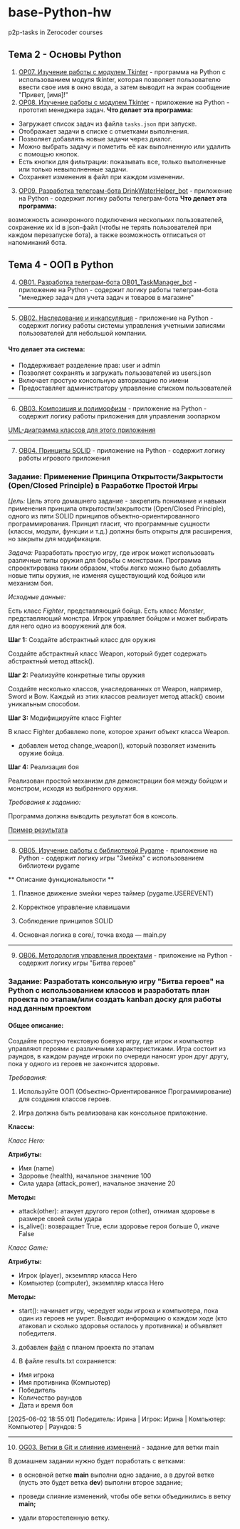 # base-Python-hw
p2p-tasks in Zerocoder courses

## Тема 2 - Основы Python

1. [OP07. Изучение работы с модулем Tkinter](./tkFirstProject/) - программа на Python с использованием модуля tkinter, которая позволяет пользователю ввести свое имя в окно ввода, а затем выводит на экран сообщение "Привет, [имя]!"
2. [OP08. Изучение работы с модулем Tkinter](./tkinterProjects/) - приложение на Python - прототип менеджера задач.
**Что делает эта программа:**

- Загружает список задач из файла `tasks.json` при запуске.
- Отображает задачи в списке с отметками выполнения.
- Позволяет добавлять новые задачи через диалог.
- Можно выбрать задачу и пометить её как выполненную или удалить с помощью кнопок.
- Есть кнопки для фильтрации: показывать все, только выполненные или только невыполненные задачи.
- Сохраняет изменения в файл при каждом изменении.
  
3. [OP09. Разработка телеграм-бота DrinkWaterHelper_bot](./DrinkWaterHelper_bot/) - приложение на Python - содержит логику работы телеграм-бота
**Что делает эта программа:**

возможность асинхронного подключения нескольких пользователей, сохранение их id в json-файл (чтобы не терять пользователей при каждом перезапуске бота), а также возможность отписаться от напоминаний бота.

## Тема 4 - ООП в Python

4. [OB01. Разработка телеграм-бота OB01_TaskManager_bot](./taskManager) - приложение на Python - содержит логику работы телеграм-бота "менеджер задач для учета задач и товаров в магазине"
***

5. [OB02. Наследование и инкапсуляция](./teamEntry) - приложение на Python - содержит логику работы системы управления учетными записями пользователей для небольшой компании.

#### Что делает эта система:

- Поддерживает разделение прав: user и admin
- Позволяет сохранять и загружать пользователей из users.json
- Включает простую консольную авторизацию по имени
- Предоставляет администратору управление списком пользователей
***

6. [OB03.  Композиция и полиморфизм](./OB03_lesson) - приложение на Python - содержит логику работы приложения для управления зоопарком

[UML-диаграмма классов для этого приложения](uml-class-diagram_Zoo.png)
***

7. [OB04.  Принципы SOLID](./fighter_vs_monster) - приложение на Python - содержит логику работы игрового приложения

### Задание: Применение Принципа Открытости/Закрытости (Open/Closed Principle) в Разработке Простой Игры

*Цель:* Цель этого домашнего задание - закрепить понимание и навыки применения принципа открытости/закрытости (Open/Closed Principle), одного из пяти SOLID принципов объектно-ориентированного программирования. Принцип гласит, что программные сущности (классы, модули, функции и т.д.) должны быть открыты для расширения, но закрыты для модификации.

*Задача:* Разработать простую игру, где игрок может использовать различные типы оружия для борьбы с монстрами. Программа спроектирована таким образом, чтобы легко можно было добавлять новые типы оружия, не изменяя существующий код бойцов или механизм боя.

*Исходные данные:*

Есть класс *Fighter*, представляющий бойца.
Есть класс *Monster*, представляющий монстра.
Игрок управляет бойцом и может выбирать для него одно из вооружений для боя.

**Шаг 1:** Создайте абстрактный класс для оружия

Создайте абстрактный класс Weapon, который будет содержать абстрактный метод attack().

**Шаг 2:** Реализуйте конкретные типы оружия

Создайте несколько классов, унаследованных от Weapon, например, Sword и Bow. Каждый из этих классов реализует метод attack() своим уникальным способом.

**Шаг 3:** Модифицируйте класс Fighter

В класс Fighter добавлено поле, которое хранит объект класса Weapon. 
- добавлен метод change_weapon(), который позволяет изменить оружие бойца.

**Шаг 4:** Реализация боя

Реализован простой механизм для демонстрации боя между бойцом и монстром, исходя из выбранного оружия.

*Требования к заданию:*

Программа должна выводить результат боя в консоль.

[Пример результата](/fighter_vs_monster/OB04_test.png)
***

8. [OB05. Изучение работы с библиотекой Pygame](./snake_game_fixed) - приложение на Python - содержит логику игры "Змейка" с использованием библиотеки pygame

** Описание функциональности **

1. Плавное движение змейки через таймер (pygame.USEREVENT)

2. Корректное управление клавишами

3. Соблюдение принципов SOLID

4. Основная логика в core/, точка входа — main.py
*** 

9. [OB06. Методология управления проектами](./battleOfHeroes) - приложение на Python - содержит логику игры "Битва героев"

### Задание: Разработать консольную игру "Битва героев" на Python с использованием классов и разработать план проекта по этапам/или создать kanban доску для работы над данным проектом

#### Общее описание:

Создайте простую текстовую боевую игру, где игрок и компьютер управляют героями с различными характеристиками. Игра состоит из раундов, в каждом раунде игроки по очереди наносят урон друг другу, пока у одного из героев не закончится здоровье.

*Требования:*

1. Используйте ООП (Объектно-Ориентированное Программирование) для создания классов героев.

2. Игра должна быть реализована как консольное приложение.

**Классы:**

*Класс Hero:*

**Атрибуты:**

- Имя (name)
- Здоровье (health), начальное значение 100
- Сила удара (attack_power), начальное значение 20

**Методы:**

- attack(other): атакует другого героя (other), отнимая здоровье в размере своей силы удара
- is_alive(): возвращает True, если здоровье героя больше 0, иначе False

*Класс Game:*

**Атрибуты:**

- Игрок (player), экземпляр класса Hero
- Компьютер (computer), экземпляр класса Hero

**Методы:**

- start(): начинает игру, чередует ходы игрока и компьютера, пока один из героев не умрет. Выводит информацию о каждом ходе (кто атаковал и сколько здоровья осталось у противника) и объявляет победителя.

3. добавлен [файл](battleOfHeroes/hero_clash_kanban.md) с планом проекта по этапам

4. В файле results.txt сохраняется:

- Имя игрока
- Имя противника (Компьютер)
- Победитель
- Количество раундов
- Дата и время боя

[2025-06-02 18:55:01] Победитель: Ирина | Игрок: Ирина | Компьютер: Компьютер | Раундов: 5
***

10. [OG03. Ветки в Git и слияние изменений](./OG03_lesson) - задание для ветки main

В домашнем задании нужно будет поработать с ветками:

- в основной ветке **main** выполни одно задание, а в другой ветке (пусть это будет ветка **dev**) выполни второе задание;

- проведи слияние изменений, чтобы обе ветки объединились в ветку **main;**

- удали второстепенную ветку.
